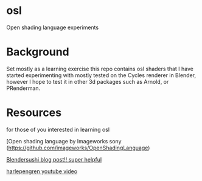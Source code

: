 # osl
Open shading language experiments

# Background

Set mostly as a learning exercise this repo contains osl shaders that I have started experimenting with mostly tested on the Cycles renderer in Blender, however I hope to test it in other 3d packages such as Arnold, or PRenderman.

# Resources

for those of you interested in learning osl

[Open shading language by Imageworks sony (https://github.com/imageworks/OpenShadingLanguage)

[Blendersushi blog post!! super helpful](https://blendersushi.blogspot.com/2013/08/osl-shader-writing-journey-to-unknown.html)

[harlepengren youtube video](https://www.youtube.com/watch?v=8CNyM_NdTDQ&t=781s)
